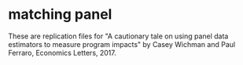 # matching panel

These are replication files for "A cautionary tale on using panel data estimators to measure program impacts" by Casey Wichman and Paul Ferraro, Economics Letters, 2017.
